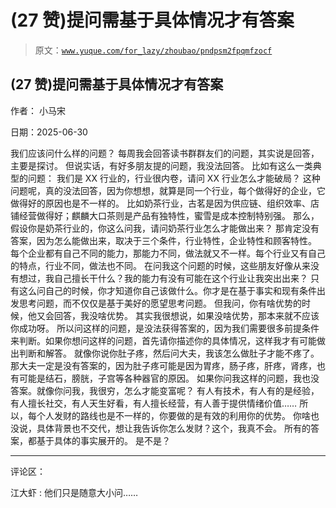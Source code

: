 # (27 赞)提问需基于具体情况才有答案

> 原文：[`www.yuque.com/for_lazy/zhoubao/pndpsm2fpqmfzocf`](https://www.yuque.com/for_lazy/zhoubao/pndpsm2fpqmfzocf)

## (27 赞)提问需基于具体情况才有答案

作者： 小马宋

日期：2025-06-30

我们应该问什么样的问题？ 每周我会回答读书群群友们的问题，其实说是回答，主要是探讨。 但说实话，有好多朋友提的问题，我没法回答。 比如有这么一类典型的问题：
我们是 XX 行业的，行业很内卷，请问 XX 行业怎么才能破局？
这种问题呢，真的没法回答，因为你想想，就算是同一个行业，每个做得好的企业，它做得好的原因也是不一样的。
比如奶茶行业，古茗是因为供应链、组织效率、店铺经营做得好；麒麟大口茶则是产品有独特性，蜜雪是成本控制特别强。
那么，假设你是奶茶行业的，你这么问我，请问奶茶行业怎么才能做出来？ 那肯定没有答案，因为怎么能做出来，取决于三个条件，行业特性，企业特性和顾客特性。
每个企业都有自己不同的能力，那能力不同，做法就又不一样。每个行业又有自己的特点，行业不同，做法也不同。
在问我这个问题的时候，这些朋友好像从来没有想过，我自己擅长干什么？我的能力有没有可能在这个行业让我突出出来？
只有这么问自己的时候，你才知道你自己该做什么。你才是在基于事实和现有条件出发思考问题，而不仅仅是基于美好的愿望思考问题。
但我问，你有啥优势的时候，他又会回答，我没啥优势。 其实我很想说，如果没啥优势，那本来就不应该你成功呀。
所以问这样的问题，是没法获得答案的，因为我们需要很多前提条件来判断。如果你想问这样的问题，首先请你描述你的具体情况，这样我才有可能做出判断和解答。
就像你说你肚子疼，然后问大夫，我该怎么做肚子才能不疼了。
那大夫一定是没有答案的，因为肚子疼可能是因为胃疼，肠子疼，肝疼，肾疼，也有可能是结石，膀胱，子宫等各种器官的原因。
如果你问我这样的问题，我也没答案。就像你问我，我很穷，怎么才能变富呢？
有人有技术，有人有的是经验，有人擅长社交，有人天生好看，有人擅长经营，有人善于提供情绪价值……
所以，每个人发财的路线也是不一样的，你要做的是有效的利用你的优势。 你啥也没说，具体背景也不交代，想让我告诉你怎么发财？这个，我真不会。
所有的答案，都基于具体的事实展开的。 是不是？

* * *

评论区：

江大虾 : 他们只是随意大小问……